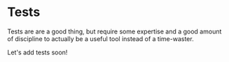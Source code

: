 # Tests

Tests are are a good thing, but require some expertise and a good amount of discipline to actually be a useful tool instead of a time-waster.

Let's add tests soon!
